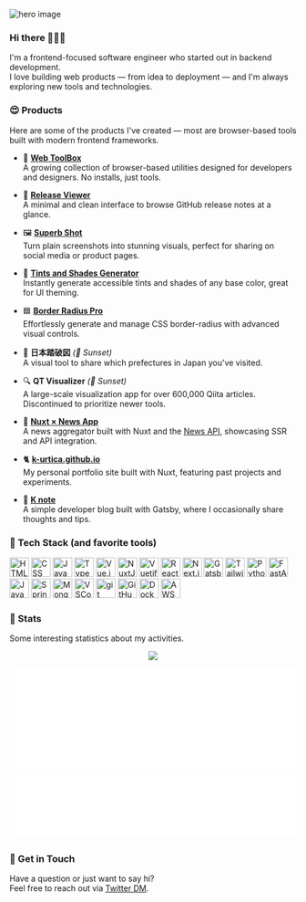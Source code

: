 ![hero image](https://user-images.githubusercontent.com/46732829/193407824-88505806-bcd2-41dc-b90a-d36654db0920.jpg)

### Hi there 👋👋👋

I'm a frontend-focused software engineer who started out in backend development.  
I love building web products — from idea to deployment — and I'm always exploring new tools and technologies.

### 😍 Products

Here are some of the products I've created — most are browser-based tools built with modern frontend frameworks.

- 🧰 **[Web ToolBox](https://web-toolbox.dev/)**  
  A growing collection of browser-based utilities designed for developers and designers. No installs, just tools.

- 📄 **[Release Viewer](https://release-viewer.web-toolbox.dev/)**  
  A minimal and clean interface to browse GitHub release notes at a glance.

- 🖼 **[Superb Shot](https://superbshot.dev/)**  
  Turn plain screenshots into stunning visuals, perfect for sharing on social media or product pages.

- 🎨 **[Tints and Shades Generator](https://tintsshades.web-toolbox.dev/)**  
  Instantly generate accessible tints and shades of any base color, great for UI theming.

- 🟦 **[Border Radius Pro](https://border-radius-pro.web-toolbox.dev/)**  
  Effortlessly generate and manage CSS border-radius with advanced visual controls.

- 🗾 **日本踏破図** *(🌇 Sunset)*  
  A visual tool to share which prefectures in Japan you've visited.

- 🔍 **QT Visualizer** *(🌇 Sunset)*  
  A large-scale visualization app for over 600,000 Qiita articles. Discontinued to prioritize newer tools.

- 📰 **[Nuxt × News App](https://github.com/k-urtica/nuxt-news-app)**  
  A news aggregator built with Nuxt and the [News API](https://newsapi.org/), showcasing SSR and API integration.

- 🐈 **[k-urtica.github.io](https://k-urtica.github.io/)**  
  My personal portfolio site built with Nuxt, featuring past projects and experiments.

- 📒 **[K note](https://knote.dev/)**  
  A simple developer blog built with Gatsby, where I occasionally share thoughts and tips.

### 🧰 Tech Stack (and favorite tools)

<img title="HTML" src="https://user-images.githubusercontent.com/46732829/193409144-6829ed7b-4997-4f5c-a2cd-36073ccc8ab0.svg" width="34" height="34" /> <img title="CSS" src="https://user-images.githubusercontent.com/46732829/193409167-43faef8a-babd-4cec-86cd-ef6c8e3d5a57.svg" width="34" height="34" /> <img title="JavaScript" src="https://user-images.githubusercontent.com/46732829/193409198-95a4abe9-6589-49b3-956a-f5cdf707b844.svg" width="34" height="34" /> <img title="TypeScript" src="https://user-images.githubusercontent.com/46732829/193409257-2668fab9-8da6-43b1-9096-fbb4c91c3c4d.svg" width="34" height="34" /> <img title="Vue.js" src="https://user-images.githubusercontent.com/46732829/193407952-b503f1d0-3eda-4c4f-9055-79eef3894e1f.svg" width="34" height="34" /> <img title="NuxtJS" src="https://user-images.githubusercontent.com/46732829/193408044-3e464e5b-9026-4658-b43c-c3b7f55ee231.svg" width="34" height="34" /> <img title="Vuetify" src="https://user-images.githubusercontent.com/46732829/193408182-19eae834-670a-4bd9-b6e8-7458565f19f8.svg" width="34" height="34" /> <img title="React" src="https://user-images.githubusercontent.com/46732829/193408487-be5ffa8a-3927-40f7-a478-9d8e4fda93cf.svg" width="34" height="34" /> <img title="Next.js" src="https://user-images.githubusercontent.com/46732829/193408808-cf9f4d98-c73f-45dc-94ef-2354bcc37eeb.svg" width="34" height="34" /> <img title="Gatsby" src="https://user-images.githubusercontent.com/46732829/193408883-8934e2e4-0d13-4855-bdb7-5fd1ec315fee.svg" width="34" height="34" /> <img title="TailwindCSS" src="https://user-images.githubusercontent.com/46732829/193409074-d980504e-1fe3-4bbe-bc15-23cddfb844ea.svg" width="34" height="34" /> <img title="Python" src="https://user-images.githubusercontent.com/46732829/193409374-4d990feb-d1c7-4d93-8f7b-ba91f95b9a7f.svg" width="34" height="34" /> <img title="FastAPI" src="https://user-images.githubusercontent.com/46732829/193409524-01a3bb65-649a-4059-91b2-54a02efc9e0c.svg" width="34" height="34" /> <img title="Java" src="https://user-images.githubusercontent.com/46732829/193409566-2a4ff4a0-b94d-4d18-9acd-7ab19d6bfa65.svg" width="34" height="34" /> <img title="SpringFW" src="https://user-images.githubusercontent.com/46732829/193409595-0f7c9c3b-d79d-418c-bdad-e6fe4f902243.svg" width="34" height="34" /> <img title="MongoDB" src="https://user-images.githubusercontent.com/46732829/193409941-2eb07878-a097-4918-b3d6-f16ee1e5cbec.svg" width="34" height="34" /> <img title="VSCode" src="https://user-images.githubusercontent.com/46732829/193409760-5915345d-28ae-4170-90e0-b814007aaa17.svg" width="34" height="34" /> <img title="git" src="https://user-images.githubusercontent.com/46732829/193409779-516efced-45b5-4533-9f53-240d027b3db3.svg" width="34" height="34" /> <img title="GitHub" src="https://user-images.githubusercontent.com/46732829/193409807-617a36df-2a79-448f-b16a-993a18a38e70.svg" width="34" height="34" /> <img title="Docker" src="https://user-images.githubusercontent.com/46732829/193409983-041e44f2-8bc1-4f81-9a16-db7e7ff13351.svg" width="34" height="34" /> <img title="AWS" src="https://user-images.githubusercontent.com/46732829/193409860-f217afbd-4245-4e52-8f7d-2b31835763b4.svg" width="34" height="34" />

### 🧐 Stats

Some interesting statistics about my activities.

<p align="center">
<img src="https://streak-stats.demolab.com?user=k-urtica&theme=nightowl&border_radius=8" />
</p>

<p align="center">
<img src="metrics.plugin.languages.details.svg" />
<img src="/metrics.plugin.habits.facts.svg" />
</p>


### 🥳 Get in Touch

Have a question or just want to say hi?  
Feel free to reach out via [Twitter DM](https://twitter.com/k_urtica).
